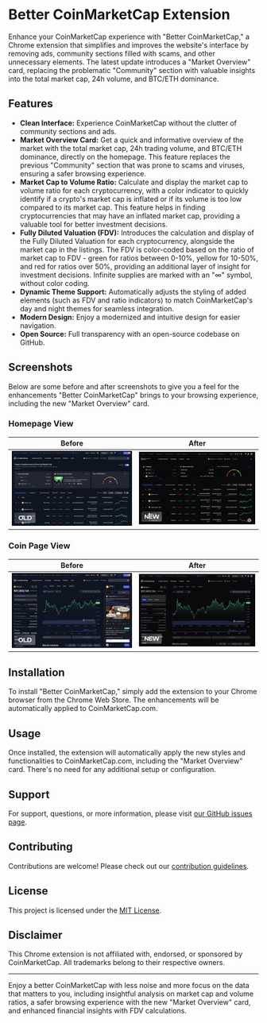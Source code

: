 # Better CoinMarketCap Extension

Enhance your CoinMarketCap experience with "Better CoinMarketCap," a Chrome extension that simplifies and improves the website's interface by removing ads, community sections filled with scams, and other unnecessary elements. The latest update introduces a "Market Overview" card, replacing the problematic "Community" section with valuable insights into the total market cap, 24h volume, and BTC/ETH dominance.

## Features

- **Clean Interface:** Experience CoinMarketCap without the clutter of community sections and ads.
- **Market Overview Card:** Get a quick and informative overview of the market with the total market cap, 24h trading volume, and BTC/ETH dominance, directly on the homepage. This feature replaces the previous "Community" section that was prone to scams and viruses, ensuring a safer browsing experience.
- **Market Cap to Volume Ratio:** Calculate and display the market cap to volume ratio for each cryptocurrency, with a color indicator to quickly identify if a crypto's market cap is inflated or if its volume is too low compared to its market cap. This feature helps in finding cryptocurrencies that may have an inflated market cap, providing a valuable tool for better investment decisions.
- **Fully Diluted Valuation (FDV):** Introduces the calculation and display of the Fully Diluted Valuation for each cryptocurrency, alongside the market cap in the listings. The FDV is color-coded based on the ratio of market cap to FDV - green for ratios between 0-10%, yellow for 10-50%, and red for ratios over 50%, providing an additional layer of insight for investment decisions. Infinite supplies are marked with an "∞" symbol, without color coding.
- **Dynamic Theme Support:** Automatically adjusts the styling of added elements (such as FDV and ratio indicators) to match CoinMarketCap's day and night themes for seamless integration.
- **Modern Design:** Enjoy a modernized and intuitive design for easier navigation.
- **Open Source:** Full transparency with an open-source codebase on GitHub.

## Screenshots

Below are some before and after screenshots to give you a feel for the enhancements "Better CoinMarketCap" brings to your browsing experience, including the new "Market Overview" card.

### Homepage View
Before | After
:---:|:---:
![Old Homepage](images/1-old.png) | ![New Homepage with Market Overview](images/1-new.png)

### Coin Page View
Before | After
:---:|:---:
![Old Coin Page](images/2-old.png) | ![New Coin Page with FDV and Market Cap to Volume Ratio](images/2-new.png)

## Installation

To install "Better CoinMarketCap," simply add the extension to your Chrome browser from the Chrome Web Store. The enhancements will be automatically applied to CoinMarketCap.com.

## Usage

Once installed, the extension will automatically apply the new styles and functionalities to CoinMarketCap.com, including the "Market Overview" card. There's no need for any additional setup or configuration.

## Support

For support, questions, or more information, please visit [our GitHub issues page](https://github.com/Decryptu/Better-CoinMarketCap/issues).

## Contributing

Contributions are welcome! Please check out our [contribution guidelines](CONTRIBUTING.md).

## License

This project is licensed under the [MIT License](LICENSE).

## Disclaimer

This Chrome extension is not affiliated with, endorsed, or sponsored by CoinMarketCap. All trademarks belong to their respective owners.

---

Enjoy a better CoinMarketCap with less noise and more focus on the data that matters to you, including insightful analysis on market cap and volume ratios, a safer browsing experience with the new "Market Overview" card, and enhanced financial insights with FDV calculations.

